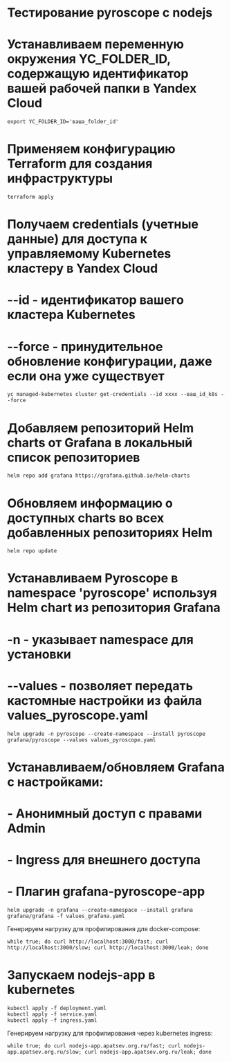 # Тестирование pyroscope с nodejs

# Устанавливаем переменную окружения YC_FOLDER_ID, содержащую идентификатор вашей рабочей папки в Yandex Cloud
```shell
export YC_FOLDER_ID='ваша_folder_id'
```

# Применяем конфигурацию Terraform для создания инфраструктуры
```shell
terraform apply
```

# Получаем credentials (учетные данные) для доступа к управляемому Kubernetes кластеру в Yandex Cloud
# --id - идентификатор вашего кластера Kubernetes
# --force - принудительное обновление конфигурации, даже если она уже существует
```shell
yc managed-kubernetes cluster get-credentials --id xxxx --ваш_id_k8s --force
```

# Добавляем репозиторий Helm charts от Grafana в локальный список репозиториев
```shell
helm repo add grafana https://grafana.github.io/helm-charts
```

# Обновляем информацию о доступных charts во всех добавленных репозиториях Helm
```shell
helm repo update
```

# Устанавливаем Pyroscope в namespace 'pyroscope' используя Helm chart из репозитория Grafana
# -n - указывает namespace для установки
# --values - позволяет передать кастомные настройки из файла values_pyroscope.yaml
```shell
helm upgrade -n pyroscope --create-namespace --install pyroscope grafana/pyroscope --values values_pyroscope.yaml
```

# Устанавливаем/обновляем Grafana с настройками:
# - Анонимный доступ с правами Admin
# - Ingress для внешнего доступа
# - Плагин grafana-pyroscope-app
```shell
helm upgrade -n grafana --create-namespace --install grafana grafana/grafana -f values_grafana.yaml
```

Генерируем нагрузку для профилирования для docker-compose:
```shell
while true; do curl http://localhost:3000/fast; curl http://localhost:3000/slow; curl http://localhost:3000/leak; done
```

# Запускаем nodejs-app в kubernetes
```shell
kubectl apply -f deployment.yaml
kubectl apply -f service.yaml
kubectl apply -f ingress.yaml
```

Генерируем нагрузку для профилирования через kubernetes ingress:
```shell
while true; do curl nodejs-app.apatsev.org.ru/fast; curl nodejs-app.apatsev.org.ru/slow; curl nodejs-app.apatsev.org.ru/leak; done
```
